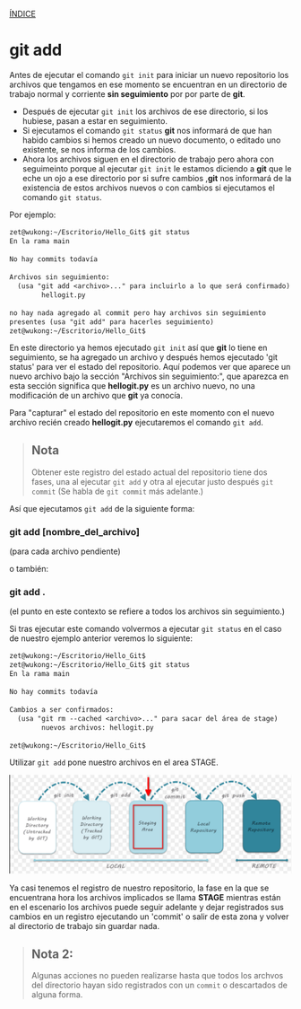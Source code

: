 [ÍNDICE](https://github.com/JoseFerDel/Guia_Git_GitHub/blob/Zet_main/README.md)


# **git add**

Antes de ejecutar el comando `git init` para iniciar un nuevo repositorio los archivos que tengamos en ese momento se encuentran en un directorio de trabajo normal y corriente **sin seguimiento** por por parte de **git**.

* Después de ejecutar `git init` los archivos de ese directorio, si los hubiese, pasan a estar en seguimiento.
* Si ejecutamos el comando `git status` **git** nos informará de que han habido cambios si hemos creado un nuevo documento, o editado uno existente, se nos informa de los cambios.
* Ahora los archivos siguen en el directorio de trabajo pero ahora con seguimeinto porque al ejecutar `git init` le estamos diciendo a **git** que le eche un ojo a ese directorio por si sufre cambios ,**git** nos informará de la existencia de estos archivos nuevos o con cambios si ejecutamos el comando `git status`.

Por ejemplo:
``` 
zet@wukong:~/Escritorio/Hello_Git$ git status
En la rama main

No hay commits todavía

Archivos sin seguimiento:
  (usa "git add <archivo>..." para incluirlo a lo que será confirmado)
        hellogit.py

no hay nada agregado al commit pero hay archivos sin seguimiento presentes (usa "git add" para hacerles seguimiento)
zet@wukong:~/Escritorio/Hello_Git$ 
``` 

En este directorio ya hemos ejecutado `git init` así que **git** lo tiene en seguimiento, se ha agregado un archivo y después hemos ejecutado 'git status' para ver el estado del repositorio.
Aquí podemos ver que aparece un nuevo archivo bajo la sección "Archivos sin seguimiento:", que aparezca en esta sección significa que **hellogit.py** es un archivo nuevo, no una modificación de un archivo que **git** ya conocía.


Para "capturar" el estado del repositorio en este momento con el nuevo archivo recién creado **hellogit.py** ejecutaremos el comando `git add`.

> ## Nota
> Obtener este registro del estado actual del repositorio tiene dos fases, una al ejecutar `git add` y otra al ejecutar justo después `git commit` (Se habla de `git commit` más adelante.)

Así que ejecutamos `git add` de la siguiente forma:

### git add [nombre_del_archivo]
(para cada archivo pendiente)

o también:

### git add . 
(el punto en este contexto se refiere a todos los archivos sin seguimiento.)

Si tras ejecutar este comando volvermos a ejecutar `git status` en el caso de nuestro ejemplo anterior veremos lo siguiente:
```
zet@wukong:~/Escritorio/Hello_Git$  
zet@wukong:~/Escritorio/Hello_Git$ git status 
En la rama main 
 
No hay commits todavía 
 
Cambios a ser confirmados: 
  (usa "git rm --cached <archivo>..." para sacar del área de stage) 
        nuevos archivos: hellogit.py 
 
zet@wukong:~/Escritorio/Hello_Git$
```
Utilizar `git add` pone nuestro archivos en el area STAGE.

![git_areas](/IMG/Git_areas_03.png "git add")

Ya casi tenemos el registro de nuestro repositorio, la fase en la que se encuentrana hora los archivos implicados se llama **STAGE** mientras están en el escenario los archivos puede seguir adelante y dejar registrados sus cambios en un registro ejecutando un 'commit' o salir de esta zona y volver al directorio de trabajo sin guardar nada.

> ## Nota 2:
> Algunas acciones no pueden realizarse hasta que todos los archvos del directorio hayan sido registrados con un `commit` o descartados de alguna forma.



